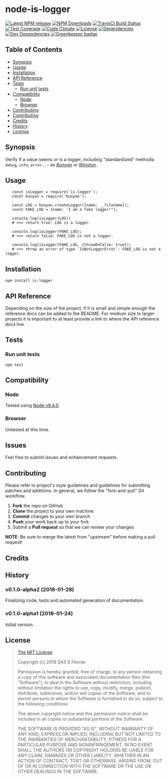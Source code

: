 [npm-badge]: https://img.shields.io/npm/v/node-is-logger.svg
[npm-badge-url]: https://www.npmjs.com/package/node-is-logger
[npm-downloads-badge]: https://img.shields.io/npm/dt/is-logger.svg
[npm-downloads-url]: https://npmjs.org/package/is-logger
[travis-badge]: https://img.shields.io/travis/9fv/node-is-logger/0.1.0-alpha2.svg?label=TravisCI
[travis-badge-url]: https://travis-ci.org/9fv/node-is-logger
[circle-badge]: https://circleci.com/gh/9fv/node-is-logger/tree/0.1.0-alpha2.svg?style=svg&circle-token=
[circle-badge-url]: https://circleci.com/gh/9fv/node-is-logger/tree/0.1.0-alpha2
[coveralls-badge]: https://coveralls.io/repos/github/9fv/node-is-logger/badge.svg?branch=0.1.0-alpha2
[coveralls-badge-url]: https://coveralls.io/github/9fv/node-is-logger?branch=0.1.0-alpha2
[codeclimate-badge]: https://img.shields.io/codeclimate/github/9fv/node-is-logger.svg
[codeclimate-badge-url]: https://codeclimate.com/github/9fv/node-is-logger
[ember-observer-badge]: http://emberobserver.com/badges/node-is-logger.svg
[ember-observer-badge-url]: http://emberobserver.com/addons/node-is-logger
[license-badge]: https://img.shields.io/npm/l/is-logger.svg
[license-badge-url]: LICENSE.md
[dependencies-badge]: https://img.shields.io/david/9fv/node-is-logger.svg
[dependencies-badge-url]: https://david-dm.org/9fv/node-is-logger
[devDependencies-badge]: https://img.shields.io/david/dev/9fv/node-is-logger.svg
[devDependencies-badge-url]: https://david-dm.org/9fv/node-is-logger#info=devDependencies
[greenkeeper-badge]: https://badges.greenkeeper.io/9fv/node-is-logger.svg
[greenkeeper-badge-url]: https://greenkeeper.io/



node-is-logger
==============

[![Latest NPM release][npm-badge]][npm-badge-url]
[![NPM Downloads][npm-downloads-badge]][npm-downloads-url]
[![TravisCI Build Status][travis-badge]][travis-badge-url]
[![Test Coverage][coveralls-badge]][coveralls-badge-url]
[![Code Climate][codeclimate-badge]][codeclimate-badge-url]
[![License][license-badge]][license-badge-url]
[![Dependencies][dependencies-badge]][dependencies-badge-url] 
[![Dev Dependencies][devDependencies-badge]][devDependencies-badge-url]
[![Greenkeeper badge][greenkeeper-badge]][greenkeeper-badge-url]


## Table of Contents

* [Synopsis](#synopsis)
* [Usage](#usage)
* [Installation](#installation)
* [API Reference](#api-reference)
* [Tests](#tests)
  * [Run unit tests](#tests_run-unit-tests)
* [Compatibility](#compatibility)
  * [Node](#compatibility_node)
  * [Browser](#compatibility_browser)
* [Contributing](#issues)
* [Contributing](#contributing)
* [Credits](#credits)
* [History](#history)
* [License](#license)

## <a name="synopsis"> Synopsis

Verify if a value seems or is a logger, including "standardized" methods: `debug`, `info`, `error`... - _as [Bunyan](https://github.com/trentm/node-bunyan) or [Winston](https://github.com/winstonjs/winston)_.

## <a name="usage"> Usage

```
   const isLogger = require('is-logger');
   const bunyan = require('bunyan');

   const LOG = bunyan.createLogger({name: __filename});
   const FAKE_LOG = {name: 'I am a fake logger!"};

   console.log(isLogger(LOG))
   # >>> return true: LOG is a logger.

   console.log(isLogger(FAKE_LOG);
   # >>> return false: FAKE_LOG is not a logger.

   console.log(isLogger(FAKE_LOG, {throwOnFalse: true});
   # >>> throw an error of type `IsNotLoggerError`: FAKE_LOG is not a logger.

```

## <a name="installation"> Installation

    npm install is-logger

## <a name="api-reference"> API Reference

Depending on the size of the project, if it is small and simple enough the reference docs can be added to the README. For medium size to larger projects it is important to at least provide a link to where the API reference docs live.

## <a name="test"> Tests

### <a name="tests_run-unit-tests"> Run unit tests

    npm test

## <a name="compatibility"> Compatibility

### <a name="compatibility_node"> Node

Tested using [Node v9.4.0](https://nodejs.org/dist/v9.4.0/docs/api/).

### <a name="compatibility_browser"> Browser

Untested at this time.

## <a name="issues"> Issues

Feel free to submit issues and enhancement requests.

## <a name="contributing"> Contributing

Please refer to project's style guidelines and guidelines for submitting patches and additions. In general, we follow the "fork-and-pull" Git workflow.

 1. **Fork** the repo on GitHub
 2. **Clone** the project to your own machine
 3. **Commit** changes to your own branch
 4. **Push** your work back up to your fork
 5. Submit a **Pull request** so that we can review your changes

**NOTE**: Be sure to merge the latest from "upstream" before making a pull request!

## <a name="credits"> Credits

## <a name="history"> History

### v0.1.0-alpha2 (2018-01-28)

Finalizing code, tests and automated generation of documentation.

### v0.1.0-alpha1 (2018-01-24)

Initial version.

## <a name="license"> License

>
> [The MIT License](https://opensource.org/licenses/MIT)
>
> Copyright (c) 2018 SAS 9 Février
>
> Permission is hereby granted, free of charge, to any person obtaining a copy
> of this software and associated documentation files (the "Software"), to deal
> in the Software without restriction, including without limitation the rights
> to use, copy, modify, merge, publish, distribute, sublicense, and/or sell
> copies of the Software, and to permit persons to whom the Software is
> furnished to do so, subject to the following conditions:
>
> The above copyright notice and this permission notice shall be included in all
> copies or substantial portions of the Software.
>
> THE SOFTWARE IS PROVIDED "AS IS", WITHOUT WARRANTY OF ANY KIND, EXPRESS OR
> IMPLIED, INCLUDING BUT NOT LIMITED TO THE WARRANTIES OF MERCHANTABILITY,
> FITNESS FOR A PARTICULAR PURPOSE AND NONINFRINGEMENT. IN NO EVENT SHALL THE
>AUTHORS OR COPYRIGHT HOLDERS BE LIABLE FOR ANY CLAIM, DAMAGES OR OTHER
> LIABILITY, WHETHER IN AN ACTION OF CONTRACT, TORT OR OTHERWISE, ARISING FROM,
> OUT OF OR IN CONNECTION WITH THE SOFTWARE OR THE USE OR OTHER DEALINGS IN THE
> SOFTWARE.
>
